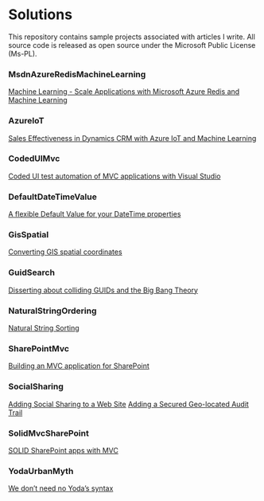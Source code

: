 # Solutions
This repository contains sample projects associated with articles I write.
All source code is released as open source under the Microsoft Public License (Ms-PL).

### MsdnAzureRedisMachineLearning
[Machine Learning - Scale Applications with Microsoft Azure Redis and Machine Learning](https://msdn.microsoft.com/en-us/magazine/mt784664)

### AzureIoT
[Sales Effectiveness in Dynamics CRM with Azure IoT and Machine Learning](http://www.tempesta.space/Link/sales-effectiveness-in-dynamics-crm-with-azure-iot-and-machine-learning-part-1)

### CodedUIMvc
[Coded UI test automation of MVC applications with Visual Studio](http://www.tempesta.space/Link/coded-ui-test-automation-of-mvc-applications-with-visual-studio)

### DefaultDateTimeValue
[A flexible Default Value for your DateTime properties](http://tempesta.space/Link/a-flexible-default-value-for-your-datetime-properties)

### GisSpatial
[Converting GIS spatial coordinates](http://www.tempesta.space/Link/converting-gis-spatial-coordinates)

### GuidSearch
[Disserting about colliding GUIDs and the Big Bang Theory](http://www.tempesta.space/Link/disserting-about-colliding-guids-and-the-big-bang-theory)

### NaturalStringOrdering
[Natural String Sorting](http://www.tempesta.space/Link/natural-string-sorting)

### SharePointMvc
[Building an MVC application for SharePoint](http://tempesta.space/Link/building-an-mvc-application-for-sharepoint)

### SocialSharing
[Adding Social Sharing to a Web Site](http://tempesta.space/Link/adding-social-sharing-to-a-web-site)
[Adding a Secured Geo-located Audit Trail](http://tempesta.space/Link/adding-a-secured-geolocated-audit-trail)

### SolidMvcSharePoint
[SOLID SharePoint apps with MVC](http://tempesta.space/Link/solid-sharepoint-apps-with-mvc)
 
### YodaUrbanMyth
[We don’t need no Yoda’s syntax](http://tempesta.space/Link/we-dont-need-no-yodas-syntax)

